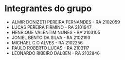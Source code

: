 # Integrantes do grupo
* ALMIR DONIZETI PEREIRA FERNANDES - RA 2102059
* LUCAS PEREIRA FIRMINO - RA 2101947
* HENRIQUE VALENTIM NUNES - RA 2103105
* JONIEL BENTO DA SILVA - RA 2102193
* MICHAEL C.O ALVES - RA 2102256
* PAULO ROBERTO LUCAS - RA 2103117
* LEONARDO RIBEIRO DALBEN - RA 2102846
